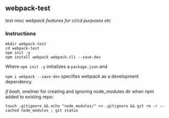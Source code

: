 ## webpack-test

*test misc webpack features for ci/cd purposes etc*

### Instructions

```console
mkdir webpack-test
cd webpack-test
npm init -y
npm install webpack webpack-cli --save-dev
```

Where `npm init -y` initializes a `package.json` and

`npm i webpack --save-dev` specifies webpack as a development dependency. 

*if bash*, oneliner for creating and ignoring node_modules dir when npm added to existing repo: 

```console
touch .gitignore && echo "node_modules/" >> .gitignore && git rm -r --cached node_modules ; git status
```